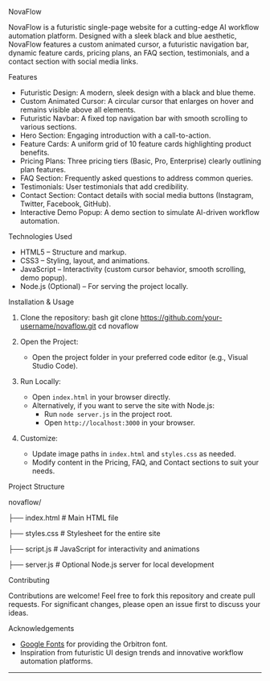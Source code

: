 NovaFlow

NovaFlow is a futuristic single-page website for a cutting-edge AI workflow automation platform. Designed with a sleek black and blue aesthetic, NovaFlow features a custom animated cursor, a futuristic navigation bar, dynamic feature cards, pricing plans, an FAQ section, testimonials, and a contact section with social media links.

Features

- Futuristic Design: A modern, sleek design with a black and blue theme.
- Custom Animated Cursor: A circular cursor that enlarges on hover and remains visible above all elements.
- Futuristic Navbar: A fixed top navigation bar with smooth scrolling to various sections.
- Hero Section: Engaging introduction with a call-to-action.
- Feature Cards: A uniform grid of 10 feature cards highlighting product benefits.
- Pricing Plans: Three pricing tiers (Basic, Pro, Enterprise) clearly outlining plan features.
- FAQ Section: Frequently asked questions to address common queries.
- Testimonials: User testimonials that add credibility.
- Contact Section: Contact details with social media buttons (Instagram, Twitter, Facebook, GitHub).
- Interactive Demo Popup: A demo section to simulate AI-driven workflow automation.

Technologies Used

- HTML5 – Structure and markup.
- CSS3 – Styling, layout, and animations.
- JavaScript – Interactivity (custom cursor behavior, smooth scrolling, demo popup).
- Node.js (Optional) – For serving the project locally.

 Installation & Usage

1. Clone the repository:
   bash
   git clone https://github.com/your-username/novaflow.git
   cd novaflow
   

2. Open the Project:
   - Open the project folder in your preferred code editor (e.g., Visual Studio Code).

3. Run Locally:
   - Open `index.html` in your browser directly.
   - Alternatively, if you want to serve the site with Node.js:
     - Run `node server.js` in the project root.
     - Open `http://localhost:3000` in your browser.

4. Customize:
   - Update image paths in `index.html` and `styles.css` as needed.
   - Modify content in the Pricing, FAQ, and Contact sections to suit your needs.

 Project Structure


novaflow/

├── index.html        # Main HTML file

├── styles.css        # Stylesheet for the entire site

├── script.js         # JavaScript for interactivity and animations

├── server.js         # Optional Node.js server for local development


 Contributing

Contributions are welcome! Feel free to fork this repository and create pull requests. For significant changes, please open an issue first to discuss your ideas.



 Acknowledgements

- [Google Fonts](https://fonts.google.com/) for providing the Orbitron font.
- Inspiration from futuristic UI design trends and innovative workflow automation platforms.

---

